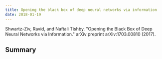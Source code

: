 ```yaml
---
title: Opening the black box of deep neural networks via information
date: 2018-01-19
---
```


Shwartz-Ziv, Ravid, and Naftali Tishby. "Opening the Black Box of Deep Neural Networks via Information." arXiv preprint arXiv:1703.00810 (2017).


## Summary
